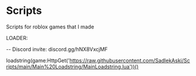 # Scripts
Scripts for roblox games that I made

LOADER:

-- Discord invite: discord.gg/hNX8VxcjMF

loadstring(game:HttpGet('https://raw.githubusercontent.com/SadlekAski/Scripts/main/Main%20Loadstring/MainLoadstring.lua'))()
